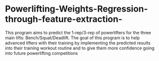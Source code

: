 # Powerlifting-Weights-Regression-through-feature-extraction-
This program aims to predict the 1-rep/3-rep of powerlifters for the three main lifts: Bench/Squat/Deadlift. The goal of this program is to help advanced lifters with their training by implementing the predicted results into their training workout routine and to give them more confidence going into future powerlifting competitions
